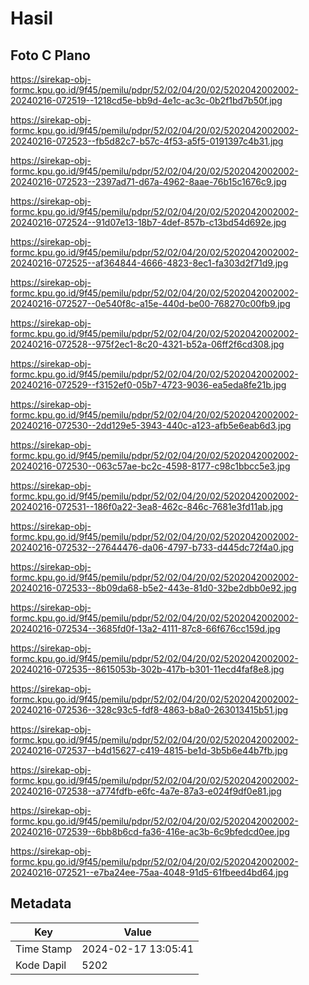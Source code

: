 # Hasil

## Foto C Plano

https://sirekap-obj-formc.kpu.go.id/9f45/pemilu/pdpr/52/02/04/20/02/5202042002002-20240216-072519--1218cd5e-bb9d-4e1c-ac3c-0b2f1bd7b50f.jpg

https://sirekap-obj-formc.kpu.go.id/9f45/pemilu/pdpr/52/02/04/20/02/5202042002002-20240216-072523--fb5d82c7-b57c-4f53-a5f5-0191397c4b31.jpg

https://sirekap-obj-formc.kpu.go.id/9f45/pemilu/pdpr/52/02/04/20/02/5202042002002-20240216-072523--2397ad71-d67a-4962-8aae-76b15c1676c9.jpg

https://sirekap-obj-formc.kpu.go.id/9f45/pemilu/pdpr/52/02/04/20/02/5202042002002-20240216-072524--91d07e13-18b7-4def-857b-c13bd54d692e.jpg

https://sirekap-obj-formc.kpu.go.id/9f45/pemilu/pdpr/52/02/04/20/02/5202042002002-20240216-072525--af364844-4666-4823-8ec1-fa303d2f71d9.jpg

https://sirekap-obj-formc.kpu.go.id/9f45/pemilu/pdpr/52/02/04/20/02/5202042002002-20240216-072527--0e540f8c-a15e-440d-be00-768270c00fb9.jpg

https://sirekap-obj-formc.kpu.go.id/9f45/pemilu/pdpr/52/02/04/20/02/5202042002002-20240216-072528--975f2ec1-8c20-4321-b52a-06ff2f6cd308.jpg

https://sirekap-obj-formc.kpu.go.id/9f45/pemilu/pdpr/52/02/04/20/02/5202042002002-20240216-072529--f3152ef0-05b7-4723-9036-ea5eda8fe21b.jpg

https://sirekap-obj-formc.kpu.go.id/9f45/pemilu/pdpr/52/02/04/20/02/5202042002002-20240216-072530--2dd129e5-3943-440c-a123-afb5e6eab6d3.jpg

https://sirekap-obj-formc.kpu.go.id/9f45/pemilu/pdpr/52/02/04/20/02/5202042002002-20240216-072530--063c57ae-bc2c-4598-8177-c98c1bbcc5e3.jpg

https://sirekap-obj-formc.kpu.go.id/9f45/pemilu/pdpr/52/02/04/20/02/5202042002002-20240216-072531--186f0a22-3ea8-462c-846c-7681e3fd11ab.jpg

https://sirekap-obj-formc.kpu.go.id/9f45/pemilu/pdpr/52/02/04/20/02/5202042002002-20240216-072532--27644476-da06-4797-b733-d445dc72f4a0.jpg

https://sirekap-obj-formc.kpu.go.id/9f45/pemilu/pdpr/52/02/04/20/02/5202042002002-20240216-072533--8b09da68-b5e2-443e-81d0-32be2dbb0e92.jpg

https://sirekap-obj-formc.kpu.go.id/9f45/pemilu/pdpr/52/02/04/20/02/5202042002002-20240216-072534--3685fd0f-13a2-4111-87c8-66f676cc159d.jpg

https://sirekap-obj-formc.kpu.go.id/9f45/pemilu/pdpr/52/02/04/20/02/5202042002002-20240216-072535--8615053b-302b-417b-b301-11ecd4faf8e8.jpg

https://sirekap-obj-formc.kpu.go.id/9f45/pemilu/pdpr/52/02/04/20/02/5202042002002-20240216-072536--328c93c5-fdf8-4863-b8a0-263013415b51.jpg

https://sirekap-obj-formc.kpu.go.id/9f45/pemilu/pdpr/52/02/04/20/02/5202042002002-20240216-072537--b4d15627-c419-4815-be1d-3b5b6e44b7fb.jpg

https://sirekap-obj-formc.kpu.go.id/9f45/pemilu/pdpr/52/02/04/20/02/5202042002002-20240216-072538--a774fdfb-e6fc-4a7e-87a3-e024f9df0e81.jpg

https://sirekap-obj-formc.kpu.go.id/9f45/pemilu/pdpr/52/02/04/20/02/5202042002002-20240216-072539--6bb8b6cd-fa36-416e-ac3b-6c9bfedcd0ee.jpg

https://sirekap-obj-formc.kpu.go.id/9f45/pemilu/pdpr/52/02/04/20/02/5202042002002-20240216-072521--e7ba24ee-75aa-4048-91d5-61fbeed4bd64.jpg


## Metadata

| Key        | Value               |
| ---------- | ------------------- |
| Time Stamp | 2024-02-17 13:05:41 |
| Kode Dapil | 5202                |



